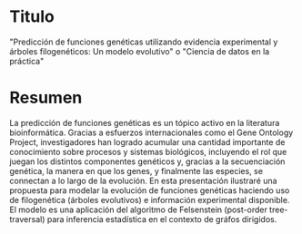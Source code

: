 # Titulo

"Predicción de funciones genéticas utilizando evidencia experimental y
árboles filogenéticos: Un modelo evolutivo" o "Ciencia de datos en la práctica"

# Resumen

La predicción de funciones genéticas es un tópico activo en la literatura
bioinformática. Gracias a esfuerzos internacionales como el Gene Ontology
Project, investigadores han logrado acumular una cantidad importante de
conocimiento sobre procesos y sistemas biológicos, incluyendo el rol que
juegan los distintos componentes genéticos y, gracias a la secuenciación
genética, la manera en que los genes, y finalmente las especies, se connectan
a lo largo de la evolución. En esta presentación ilustraré una propuesta
para modelar la evolución de funciones genéticas haciendo uso de filogenética
(árboles evolutivos) e información experimental disponible. El modelo es una
aplicación del algoritmo de Felsenstein (post-order tree-traversal) para
inferencia estadística en el contexto de gráfos dirigidos. 

